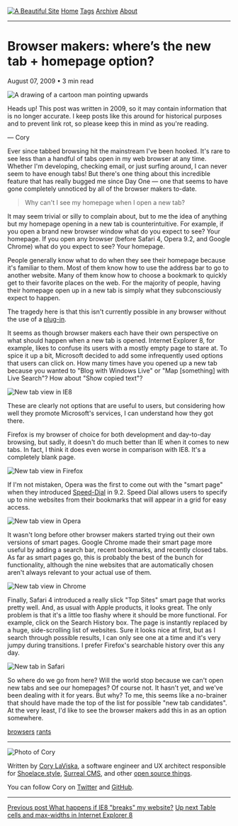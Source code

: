 <a href="../../index.html" class="header-link"><img src="../../images/logos/wordmark.svg" alt="A Beautiful Site" class="wordmark" /></a> <a href="../../index.html" class="nav-item">Home</a> <a href="../../tags/index.html" class="nav-item">Tags</a> <a href="../index.html" class="nav-item">Archive</a> <a href="../../about/index.html" class="nav-item">About</a>

---

# Browser makers: where’s the new tab + homepage option?

August 07, 2009 • 3 min read

![A drawing of a cartoon man pointing upwards](../../images/artwork/pointer.gif)

Heads up! This post was written in 2009, so it may contain information that is no longer accurate. I keep posts like this around for historical purposes and to prevent link rot, so please keep this in mind as you're reading.

— Cory

Ever since tabbed browsing hit the mainstream I've been hooked. It's rare to see less than a handful of tabs open in my web browser at any time. Whether I'm developing, checking email, or just surfing around, I can never seem to have enough tabs! But there's one thing about this incredible feature that has really bugged me since Day One — one that seems to have gone completely unnoticed by all of the browser makers to-date.

> Why can't I see my homepage when I open a new tab?

It may seem trivial or silly to complain about, but to me the idea of anything but my homepage opening in a new tab is counterintuitive. For example, if you open a brand new browser window what do you expect to see? Your homepage. If you open any browser (before Safari 4, Opera 9.2, and Google Chrome) what do you expect to see? Your homepage.

People generally know what to do when they see their homepage because it's familiar to them. Most of them know how to use the address bar to go to another website. Many of them know how to choose a bookmark to quickly get to their favorite places on the web. For the majority of people, having their homepage open up in a new tab is simply what they subconsciously expect to happen.

The tragedy here is that this isn't currently possible in any browser without the use of a [plug-in](https://addons.mozilla.org/en-US/firefox/addon/777).

It seems as though browser makers each have their own perspective on what should happen when a new tab is opened. Internet Explorer 8, for example, likes to confuse its users with a mostly empty page to stare at. To spice it up a bit, Microsoft decided to add some infrequently used options that users can click on. How many times have you opened up a new tab because you wanted to "Blog with Windows Live" or "Map \[something\] with Live Search"? How about "Show copied text"?

![New tab view in IE8](../../images/ie8-new-tab.gif)

These are clearly not options that are useful to users, but considering how well they promote Microsoft's services, I can understand how they got there.

Firefox is my browser of choice for both development and day-to-day browsing, but sadly, it doesn't do much better than IE when it comes to new tabs. In fact, I think it does even worse in comparison with IE8. It's a completely blank page.

![New tab view in Firefox](../../images/firefox-new-tab.gif)

If I'm not mistaken, Opera was the first to come out with the "smart page" when they introduced [Speed-Dial](http://en.wikipedia.org/wiki/Features_of_the_Opera_web_browser#Speed_Dial) in 9.2. Speed Dial allows users to specify up to nine websites from their bookmarks that will appear in a grid for easy access.

![New tab view in Opera](../../images/opera-new-tab.gif)

It wasn't long before other browser makers started trying out their own versions of smart pages. Google Chrome made their smart page more useful by adding a search bar, recent bookmarks, and recently closed tabs. As far as smart pages go, this is probably the best of the bunch for functionality, although the nine websites that are automatically chosen aren't always relevant to your actual use of them.

![New tab view in Chrome](../../images/chrome-new-tab.gif)

Finally, Safari 4 introduced a really slick "Top Sites" smart page that works pretty well. And, as usual with Apple products, it looks great. The only problem is that it's a little too flashy where it should be more functional. For example, click on the Search History box. The page is instantly replaced by a huge, side-scrolling list of websites. Sure it looks nice at first, but as I search through possible results, I can only see one at a time and it's very jumpy during transitions. I prefer Firefox's searchable history over this any day.

![New tab in Safari](../../images/safari-new-tab.gif)

So where do we go from here? Will the world stop because we can't open new tabs and see our homepages? Of course not. It hasn't yet, and we've been dealing with it for years. But why? To me, this seems like a no-brainer that should have made the top of the list for possible "new tab candidates". At the very least, I'd like to see the browser makers add this in as an option somewhere.

<a href="../../tags/browsers/index.html" class="post-tag">browsers</a> <a href="../../tags/rants/index.html" class="post-tag">rants</a>

---

<img src="http://0.gravatar.com/avatar/bf1b3b95fd5b096a3592247c29667b33?s=512" alt="Photo of Cory" class="avatar avatar-small" />

Written by [Cory LaViska](../../index-4.html), a software engineer and UX architect responsible for [Shoelace.style](https://shoelace.style/), [Surreal CMS](https://www.surrealcms.com/), and other [open source things](https://github.com/claviska).

You can follow Cory on [Twitter](https://twitter.com/bgooonz) and [GitHub](https://github.com/claviska).

---

<a href="../what-happens-if-ie8-breaks-my-website/index.html" class="post-nav-previous"><span class="small">Previous post</span> What happens if IE8 "breaks" my website?</a> <a href="../table-cells-and-max-widths-in-internet-explorer-8/index.html" class="post-nav-next"><span class="small">Up next</span> Table cells and max-widths in Internet Explorer 8</a>
